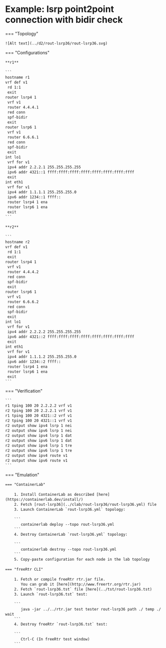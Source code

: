 # Example: lsrp point2point connection with bidir check

=== "Topology"

    ![Alt text](../d2/rout-lsrp36/rout-lsrp36.svg)

=== "Configurations"

    **r1**

    ```
    hostname r1
    vrf def v1
     rd 1:1
     exit
    router lsrp4 1
     vrf v1
     router 4.4.4.1
     red conn
     spf-bidir
     exit
    router lsrp6 1
     vrf v1
     router 6.6.6.1
     red conn
     spf-bidir
     exit
    int lo1
     vrf for v1
     ipv4 addr 2.2.2.1 255.255.255.255
     ipv6 addr 4321::1 ffff:ffff:ffff:ffff:ffff:ffff:ffff:ffff
     exit
    int eth1
     vrf for v1
     ipv4 addr 1.1.1.1 255.255.255.0
     ipv6 addr 1234::1 ffff::
     router lsrp4 1 ena
     router lsrp6 1 ena
     exit
    ```

    **r2**

    ```
    hostname r2
    vrf def v1
     rd 1:1
     exit
    router lsrp4 1
     vrf v1
     router 4.4.4.2
     red conn
     spf-bidir
     exit
    router lsrp6 1
     vrf v1
     router 6.6.6.2
     red conn
     spf-bidir
     exit
    int lo1
     vrf for v1
     ipv4 addr 2.2.2.2 255.255.255.255
     ipv6 addr 4321::2 ffff:ffff:ffff:ffff:ffff:ffff:ffff:ffff
     exit
    int eth1
     vrf for v1
     ipv4 addr 1.1.1.2 255.255.255.0
     ipv6 addr 1234::2 ffff::
     router lsrp4 1 ena
     router lsrp6 1 ena
     exit
    ```

=== "Verification"

    ```
    r1 tping 100 20 2.2.2.2 vrf v1
    r2 tping 100 20 2.2.2.1 vrf v1
    r1 tping 100 20 4321::2 vrf v1
    r2 tping 100 20 4321::1 vrf v1
    r2 output show ipv4 lsrp 1 nei
    r2 output show ipv6 lsrp 1 nei
    r2 output show ipv4 lsrp 1 dat
    r2 output show ipv6 lsrp 1 dat
    r2 output show ipv4 lsrp 1 tre
    r2 output show ipv6 lsrp 1 tre
    r2 output show ipv4 route v1
    r2 output show ipv6 route v1
    ```

=== "Emulation"

    === "ContainerLab"

        1. Install ContainerLab as described [here](https://containerlab.dev/install/)  
        2. Fetch [rout-lsrp36](../clab/rout-lsrp36/rout-lsrp36.yml) file  
        3. Launch ContainerLab `rout-lsrp36.yml` topology:  

        ```
           containerlab deploy --topo rout-lsrp36.yml  
        ```
        4. Destroy ContainerLab `rout-lsrp36.yml` topology:  

        ```
           containerlab destroy --topo rout-lsrp36.yml  
        ```
        5. Copy-paste configuration for each node in the lab topology

    === "freeRtr CLI"

        1. Fetch or compile freeRtr rtr.jar file.  
           You can grab it [here](http://www.freertr.org/rtr.jar)  
        2. Fetch `rout-lsrp36.tst` file [here](../tst/rout-lsrp36.tst)  
        3. Launch `rout-lsrp36.tst` test:  

        ```
           java -jar ../../rtr.jar test tester rout-lsrp36 path ./ temp ./ wait
        ```
        4. Destroy freeRtr `rout-lsrp36.tst` test:  

        ```
           Ctrl-C (In freeRtr test window)
        ```

